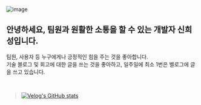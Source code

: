 ![image](https://github.com/huise0ng/huise0ng/assets/128358820/0253aea1-d8ab-489f-a370-75c3c670771d)

 
## 안녕하세요, 팀원과 원활한 소통을 할 수 있는 개발자 신희성입니다. 

팀원, 사용자 등 누구에게나 긍정적인 힘을 주는 것을 좋아합니다.<br>
기술 블로그 및 회고에 대한 글을 쓰는 것을 좋아하고, 일주일에 최소 1번은 벨로그에 글을 쓰고 있습니다.


    
<br>

> [![Velog's GitHub stats](https://velog-readme-stats.vercel.app/api?name=huise0ng)](https://velog.io/@huise0ng)



